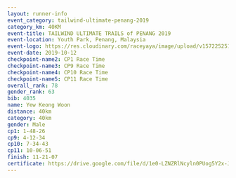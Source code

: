 ```yaml
---
layout: runner-info 
event_category: tailwind-ultimate-penang-2019 
category_km: 40KM 
event-title: TAILWIND ULTIMATE TRAILS of PENANG 2019 
event-location: Youth Park, Penang, Malaysia 
event-logo: https://res.cloudinary.com/raceyaya/image/upload/v1572252513/logo/utop-2019_h9tzys.jpg 
event-date: 2019-10-12 
checkpoint-name2: CP1 Race Time 
checkpoint-name3: CP9 Race Time 
checkpoint-name4: CP10 Race Time 
checkpoint-name5: CP11 Race Time 
overall_rank: 78
gender_rank: 63
bib: 4035
name: Yew Keong Woon
distance: 40km
category: 40km
gender: Male
cp1: 1-48-26
cp9: 4-12-34
cp10: 7-34-43
cp11: 10-06-51
finish: 11-21-07
certificate: https://drive.google.com/file/d/1e0-LZNZRlNcyln0PUog5Y2x-JKyJk2uj/view?usp=sharing
---
```

